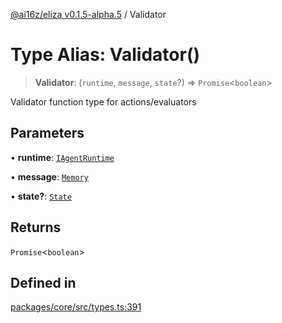 [@ai16z/eliza v0.1.5-alpha.5](../index.md) / Validator

# Type Alias: Validator()

> **Validator**: (`runtime`, `message`, `state`?) => `Promise`\<`boolean`\>

Validator function type for actions/evaluators

## Parameters

• **runtime**: [`IAgentRuntime`](../interfaces/IAgentRuntime.md)

• **message**: [`Memory`](../interfaces/Memory.md)

• **state?**: [`State`](../interfaces/State.md)

## Returns

`Promise`\<`boolean`\>

## Defined in

[packages/core/src/types.ts:391](https://github.com/royerz2/eliza-test-textrs-main/blob/main/packages/core/src/types.ts#L391)
